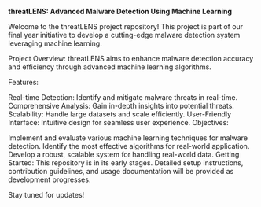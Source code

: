 **threatLENS: Advanced Malware Detection Using Machine Learning**

Welcome to the threatLENS project repository! This project is part of our final year initiative to develop a cutting-edge malware detection system leveraging machine learning.

Project Overview:
threatLENS aims to enhance malware detection accuracy and efficiency through advanced machine learning algorithms.

Features:

Real-time Detection: Identify and mitigate malware threats in real-time.
Comprehensive Analysis: Gain in-depth insights into potential threats.
Scalability: Handle large datasets and scale efficiently.
User-Friendly Interface: Intuitive design for seamless user experience.
Objectives:

Implement and evaluate various machine learning techniques for malware detection.
Identify the most effective algorithms for real-world application.
Develop a robust, scalable system for handling real-world data.
Getting Started:
This repository is in its early stages. Detailed setup instructions, contribution guidelines, and usage documentation will be provided as development progresses.

Stay tuned for updates!
